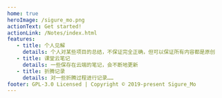 ```yaml
---
home: true
heroImage: /sigure_mo.png
actionText: Get started!
actionLink: /Notes/index.html
features:
   - title: 个人见解
     details: 个人对某些项目的总结，不保证完全正确，但可以保证所有内容都是原创
   - title: 课堂云笔记
     details: 一些保存在云端的笔记，会不断地更新
   - title: 折腾记录
     details: 对一些折腾过程进行记录……
footer: GPL-3.0 Licensed | Copyright © 2019-present Sigure_Mo
---
```

